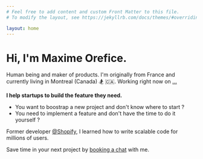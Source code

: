 ```yaml
---
# Feel free to add content and custom Front Matter to this file.
# To modify the layout, see https://jekyllrb.com/docs/themes/#overriding-theme-defaults

layout: home
---
```


<h1 class="hello">Hi, I'm Maxime Orefice.</h1>

Human being and maker of products. I'm originally from France and currently living in Montreal (Canada) 🏂 🇨🇦. Working right now on [...](/now.markdown)

**I help startups to build the feature they need.**

- You want to boostrap a new project and don't know where to start ?
- You need to implement a feature and don't have the time to do it yourself ?

Former developer [@Shopify](https://www.shopify.com/), I learned how to write scalable code for millions of users.

<!-- I'm teaching code to people at [Le Wagon](https://www.lewagon.com/) where I help student changing careers and achieve their full potential. -->

Save time in your next project by <a target="_blank" href="https://calendly.com/orefice-maxime/chat?month=2019-11">booking a chat</a> with me.